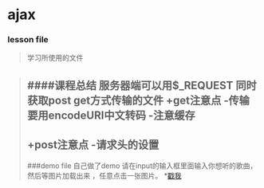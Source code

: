 # ajax
### lesson file

>学习所使用的文件

>####课程总结
>服务器端可以用$_REQUEST 同时获取post get方式传输的文件
>+get注意点
>	-传输要用encodeURI中文转码
>	-注意缓存
>	-
>+post注意点
>	-请求头的设置
>	-
>###demo file
> 自己做了demo  请在input的输入框里面输入你想听的歌曲，
> 然后等图片加载出来 ，任意点击一张图片。
> *[戳我](https://szy1000.github.io/ajax/demo/)